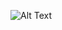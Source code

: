 ![Alt Text]([https://media.tenor.com/exRZ3es-yb8AAAAM/maxwell-maxwell-cat.gif](https://i.pinimg.com/originals/30/c2/10/30c210344bbbcde4d5542c02a0cb908b.gif))
